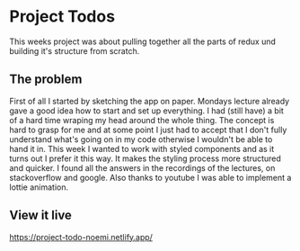 # Project Todos
This weeks project was about pulling together all the parts of redux und building it's structure from scratch.

## The problem
First of all I started by sketching the app on paper. Mondays lecture already gave a good idea how to start and set up everything. I had (still have) a bit of a hard time wraping my head around the whole thing. The concept is hard to grasp for me and at some point I just had to accept that I don't fully understand what's going on in my code otherwise I wouldn't be able to hand it in. 
This week I wanted to work with styled components and as it turns out I prefer it this way. It makes the styling process more structured and quicker. I found all the answers in the recordings of the lectures, on stackoverflow and google. Also thanks to youtube I was able to implement a lottie animation. 

## View it live
https://project-todo-noemi.netlify.app/
